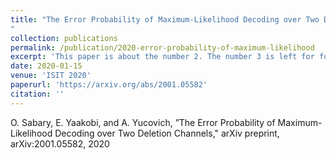 ```yaml
---
title: "The Error Probability of Maximum-Likelihood Decoding over Two Deletion Channels
"
collection: publications
permalink: /publication/2020-error-probability-of-maximum-likelihood
excerpt: 'This paper is about the number 2. The number 3 is left for future work.'
date: 2020-01-15
venue: 'ISIT 2020'
paperurl: 'https://arxiv.org/abs/2001.05582'
citation: ''
---
```

O. Sabary, E. Yaakobi, and A. Yucovich, ”The Error Probability of Maximum-Likelihood Decoding over Two Deletion Channels," arXiv preprint, arXiv:2001.05582, 2020
